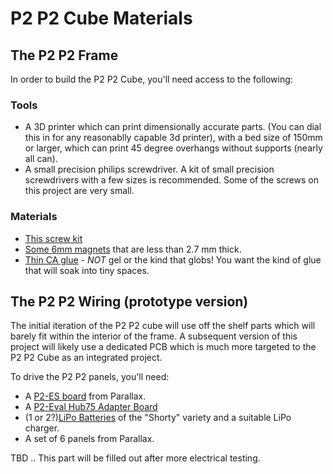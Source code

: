 # P2 P2 Cube Materials


## The P2 P2 Frame

In order to build the P2 P2 Cube, you'll need access to the following:

### Tools

- A 3D printer which can print dimensionally accurate parts. (You can dial this in for any reasonablly capable 3d printer), with a bed size of 150mm or larger, which can print 45 degree overhangs without supports (nearly all can).
- A small precision philips screwdriver. A kit of small precision screwdrivers with a few sizes is recommended. Some of the screws on this project are very small.

### Materials

- [This screw kit](https://www.amazon.com/gp/product/B07GKXMSVR)
- [Some 6mm magnets](https://www.amazon.com/Multi-use-Refrigerator-Projects-Education-Magnetism/dp/B07D2F5XNN/) that are less than 2.7 mm thick.
- [Thin CA glue](https://www.amazon.com/gp/product/B00C32ME6G/) - *NOT* gel or the kind that globs! You want the kind of glue that will soak into tiny spaces.
 
## The P2 P2 Wiring (prototype version)

The initial iteration of the P2 P2 cube will use off the shelf parts which will barely fit within the interior of the frame. A subsequent version of this project will likely use a dedicated PCB which is much more targeted to the P2 P2 Cube as an integrated project.

To drive the P2 P2 panels, you'll need:

- A [P2-ES board](https://www.parallax.com/product/propeller-2-evaluation-board-rev-c/) from Parallax.
- A [P2-Eval Hub75 Adapter Board](https://www.parallax.com/product/p2-eval-hub75-adapter-board/)
- (1 or 2?)[LiPo Batteries](https://www.amazon.com/gp/product/B07L687XCX/) of the "Shorty" variety and a suitable LiPo charger.
- A set of 6 panels from Parallax.

TBD .. This part will be filled out after more electrical testing. 

